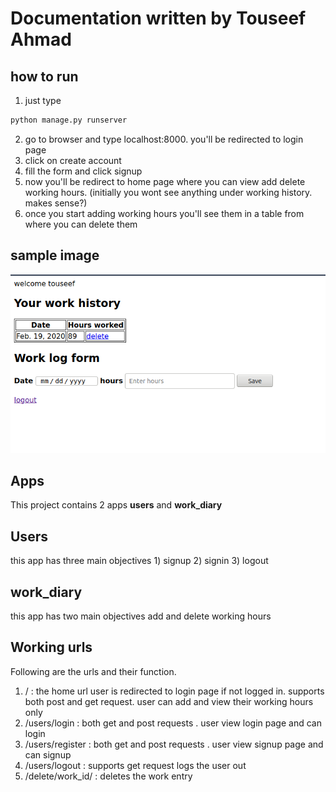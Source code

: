 # Documentation written by Touseef Ahmad

## how to run
1) just type
```python 
python manage.py runserver
```
2) go to browser and type localhost:8000. you'll be redirected to login page
3) click on create account
4) fill the form and click signup
5) now you'll be redirect to home page where you can view add delete working hours. (initially you wont see anything under working history. makes sense?)
6) once you start adding working hours you'll see them in a table from where you can delete them
## sample image
![Home Page](./samples/work.png)
## Apps
This project contains 2 apps **users** and **work_diary**

## Users
this app has three main objectives 1) signup 2) signin 3) logout

## work_diary
this app has two main objectives add and delete working hours

## Working urls
Following are the urls and their function.
1) / : the home url user is redirected to login page if not logged in. supports both post and get request. user can add and view their working hours only
2) /users/login : both get and post requests . user view login page and can login
3) /users/register : both get and post requests . user view signup page and can signup
4) /users/logout : supports get request logs the user out
5) /delete/work_id/ : deletes the work entry 
